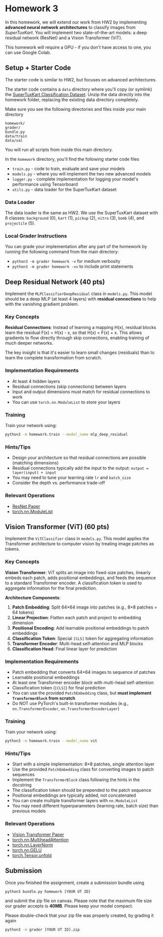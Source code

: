 # Homework 3

In this homework, we will extend our work from HW2 by implementing **advanced neural network architectures** to classify images from *SuperTuxKart*. You will implement two state-of-the-art models: a deep residual network (ResNet) and a Vision Transformer (ViT).

This homework will require a GPU - if you don't have access to one, you can use Google Colab.

## Setup + Starter Code

The starter code is similar to HW2, but focuses on advanced architectures.

The starter code contains a `data` directory where you'll copy (or symlink) the [SuperTuxKart Classification Dataset](https://www.cs.utexas.edu/~bzhou/dl_class/classification_data.zip).
Unzip the data directly into the homework folder, replacing the existing data directory completely.

Make sure you see the following directories and files inside your main directory
```
homework/
grader/
bundle.py
data/train
data/val
```
You will run all scripts from inside this main directory.

In the `homework` directory, you'll find the following starter code files
- `train.py` - code to train, evaluate and save your models
- `models.py` - where you will implement the two new advanced models
- `logger.py` - complete implementation for logging your model's performance using Tensorboard
- `utils.py` - data loader for the SuperTuxKart dataset

### Data Loader

The data loader is the same as HW2. We use the SuperTuxKart dataset with 6 classes: `background` (0), `kart` (1), `pickup` (2), `nitro` (3), `bomb` (4), and `projectile` (5).

### Local Grader Instructions

You can grade your implementation after any part of the homework by running the following command from the main directory:
- `python3 -m grader homework -v` for medium verbosity
- `python3 -m grader homework -vv` to include print statements

## Deep Residual Network (40 pts)

Implement the `MLPClassifierDeepResidual` class in `models.py`. This model should be a deep MLP (at least 4 layers) with **residual connections** to help with the vanishing gradient problem.

### Key Concepts

**Residual Connections**: Instead of learning a mapping H(x), residual blocks learn the residual F(x) = H(x) - x, so that H(x) = F(x) + x. This allows gradients to flow directly through skip connections, enabling training of much deeper networks.

The key insight is that it's easier to learn small changes (residuals) than to learn the complete transformation from scratch.

### Implementation Requirements

- At least 4 hidden layers
- Residual connections (skip connections) between layers
- Input and output dimensions must match for residual connections to work
- You can use `torch.nn.ModuleList` to store your layers

### Training

Train your network using:
```bash
python3 -m homework.train --model_name mlp_deep_residual
```

### Hints/Tips

- Design your architecture so that residual connections are possible (matching dimensions)
- Residual connections typically add the input to the output: `output = layer(input) + input`
- You may need to tune your learning rate `lr` and `batch_size`
- Consider the depth vs. performance trade-off

### Relevant Operations

- [ResNet Paper](https://arxiv.org/abs/1512.03385)
- [torch.nn.ModuleList](https://pytorch.org/docs/stable/generated/torch.nn.ModuleList.html)

## Vision Transformer (ViT) (60 pts)

Implement the `ViTClassifier` class in `models.py`. This model applies the Transformer architecture to computer vision by treating image patches as tokens.

### Key Concepts

**Vision Transformer**: ViT splits an image into fixed-size patches, linearly embeds each patch, adds positional embeddings, and feeds the sequence to a standard Transformer encoder. A classification token is used to aggregate information for the final prediction.

**Architecture Components**:
1. **Patch Embedding**: Split 64×64 image into patches (e.g., 8×8 patches = 64 tokens)
2. **Linear Projection**: Flatten each patch and project to embedding dimension
3. **Positional Encoding**: Add learnable positional embeddings to patch embeddings
4. **Classification Token**: Special `[CLS]` token for aggregating information
5. **Transformer Encoder**: Multi-head self-attention and MLP blocks
6. **Classification Head**: Final linear layer for prediction

### Implementation Requirements

- Patch embedding that converts 64×64 images to sequence of patches
- Learnable positional embeddings
- At least one Transformer encoder block with multi-head self-attention
- Classification token (`[CLS]`) for final prediction
- You can use the provided `PatchEmbedding` class, but **must implement `TransformerBlock` from scratch**
- Do NOT use PyTorch's built-in transformer modules (e.g., `nn.TransformerEncoder`, `nn.TransformerEncoderLayer`)

### Training

Train your network using:
```bash
python3 -m homework.train --model_name vit
```

### Hints/Tips

- Start with a simple implementation: 8×8 patches, single attention layer
- Use the provided `PatchEmbedding` class for converting images to patch sequences
- Implement the `TransformerBlock` class following the hints in the docstring
- The classification token should be prepended to the patch sequence
- Positional embeddings are typically added, not concatenated
- You can create multiple transformer layers with `nn.ModuleList`
- You may need different hyperparameters (learning rate, batch size) than previous models

### Relevant Operations

- [Vision Transformer Paper](https://arxiv.org/abs/2010.11929)
- [torch.nn.MultiheadAttention](https://pytorch.org/docs/stable/generated/torch.nn.MultiheadAttention.html)
- [torch.nn.LayerNorm](https://pytorch.org/docs/stable/generated/torch.nn.LayerNorm.html)
- [torch.nn.GELU](https://pytorch.org/docs/stable/generated/torch.nn.GELU.html)
- [torch.Tensor.unfold](https://pytorch.org/docs/stable/tensors.html#torch.Tensor.unfold)


## Submission

Once you finished the assignment, create a submission bundle using
```bash
python3 bundle.py homework [YOUR UT ID]
```
and submit the zip file on canvas. Please note that the maximum file size our grader accepts is **40MB**. Please keep your model compact.

Please double-check that your zip file was properly created, by grading it again
```bash
python3 -m grader [YOUR UT ID].zip
```


